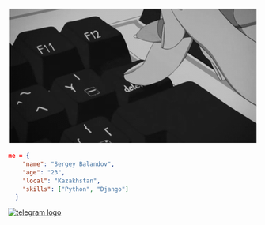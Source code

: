 <p align="center">
  <img src="https://github.com/TheXtreme30/TheXtreme30/blob/main/delete.gif" />
</p> 

```json
me = {
    "name": "Sergey Balandov",
    "age": "23",
    "local": "Kazakhstan",
    "skills": ["Python", "Django"]
  }
```


[![telegram logo][logo]](https://t.me/TheXtreme30)

 [logo]: https://github.com/TheXtreme30/TheXtreme30/blob/main/telegram-logo-32px.ico "telegramm"
